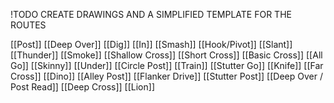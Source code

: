 !TODO CREATE DRAWINGS AND A SIMPLIFIED TEMPLATE FOR THE ROUTES

[[Post]]
[[Deep Over]]
[[Dig]]
[[In]]
[[Smash]]
[[Hook/Pivot]]
[[Slant]]
[[Thunder]]
[[Smoke]]
[[Shallow Cross]]
[[Short Cross]]
[[Basic Cross]]
[[All Go]]
[[Skinny]]
[[Under]]
[[Circle Post]]
[[Train]]
[[Stutter Go]]
[[Knife]]
[[Far Cross]]
[[Dino]]
[[Alley Post]]
[[Flanker Drive]]
[[Stutter Post]]
[[Deep Over / Post Read]]
[[Deep Cross]]
[[Lion]]